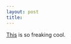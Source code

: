 ```yaml
---
layout: post
title: 
---
```


<a href="http://Aww.stileproject.com/kungfu.html">This</a> is so freaking cool.
